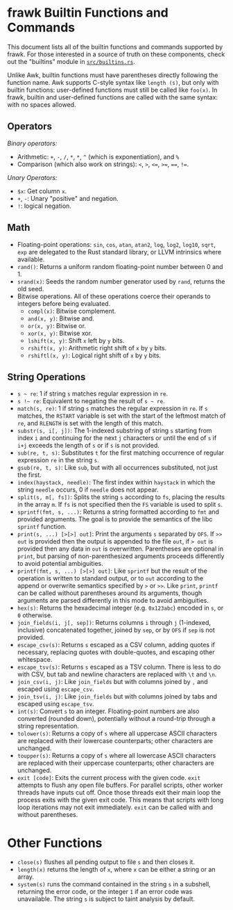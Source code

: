 # frawk Builtin Functions and Commands

This document lists all of the builtin functions and commands supported by
frawk. For those interested in a source of truth on these components, check out
the "builtins" module in
[`src/builtins.rs`](https://github.com/ezrosent/frawk/blob/master/src/builtins.rs).

Unlike Awk, builtin functions must have parentheses directly following the
function name. Awk supports C-style syntax like `length (s)`, but only with
builtin functions: user-defined functions must still be called like `foo(x)`. In
frawk, builtin and user-defined functions are called with the same syntax: with
no spaces allowed.

## Operators

_Binary operators:_
* Arithmetic: `+`, `-`, `/`, `*`, `*`, `^` (which is exponentiation), and `%`
* Comparison (which also work on strings): `<`, `>`, `<=`, `>=`, `==`, `!=`.

_Unary Operators:_

* `$x`: Get column `x`.
* `+`, `-`: Unary "positive" and negation.
* `!`: logical negation.

## Math

* Floating-point operations: `sin`, `cos`, `atan`, `atan2`, `log`, `log2`,
  `log10`, `sqrt`, `exp` are delegated to the Rust standard library, or LLVM
  intrinsics where available.
* `rand()`: Returns a uniform random floating-point number between 0 and 1.
* `srand(x)`: Seeds the random number generator used by `rand`, returns the old
  seed.
* Bitwise operations. All of these operations coerce their operands to integers
  before being evaluated.
  * `compl(x)`: Bitwise complement.
  * `and(x, y)`: Bitwise and.
  * `or(x, y)`: Bitwise or.
  * `xor(x, y)`: Bitwise xor.
  * `lshift(x, y)`: Shift `x` left by `y` bits.
  * `rshift(x, y)`: Arithmetic right shift of `x` by `y` bits.
  * `rshiftl(x, y)`: Logical right shift of `x` by `y` bits.

## String Operations

* `s ~ re`: 1 if string `s` matches regular expression in `re`.
* `s !~ re`: Equivalent to negating the result of `s ~ re`.
* `match(s, re)`: 1 if string `s` matches the regular expression in `re`. If `s`
  matches, the `RSTART` variable is set with the start of the leftmost match of
  `re`, and `RLENGTH` is set with the length of this match.
* `substr(s, i[, j])`: The 1-indexed substring of string `s` starting from index `i`
  and continuing for the next `j` characters or until the end of `s` if `i+j`
  exceeds the length of `s` or if `s` is not provided.
* `sub(re, t, s)`: Substitutes `t` for the first matching occurrence of regular
  expression `re` in the string `s`.
* `gsub(re, t, s)`: Like `sub`, but with all occurrences substituted, not just
  the first.
* `index(haystack, needle)`: The first index within `haystack` in which the
  string `needle` occurs, 0 if `needle` does not appear.
* `split(s, m[, fs])`: Splits the string `s` according to `fs`, placing the
  results in the array `m`. If `fs` is not specified then the `FS` variable is
  used to split `s`.
* `sprintf(fmt, s, ...)`: Returns a string formatted according to `fmt` and
  provided arguments. The goal is to provide the semantics of the libc `sprintf`
  function.
* `print(s, ...) [>[>] out]`: Print the arguments `s` separated by `OFS`. If `>>
  out` is provided then the output is appended to the file `out`, if `> out` is
  provided then any data in `out` is overwritten. Parentheses are optional in
  `print`, but parsing of non-parenthesized arguments proceeds differently to
  avoid potential ambiguities.
* `printf(fmt, s, ...) [>[>] out]`: Like `sprintf` but the result of the
  operation is written to standard output, or to `out` according to the append
  or overwrite semantics specified by `>` or `>>`. Like `print`, `printf` can be
  called without parentheses around its arguments, though arguments are parsed
  differently in this mode to avoid ambiguities.
* `hex(s)`: Returns the hexadecimal integer (e.g. `0x123abc`) encoded in `s`, or
  `0` otherwise.
* `join_fields(i, j[, sep])`: Returns columns `i` through `j` (1-indexed,
  inclusive) concatenated together, joined by `sep`, or by `OFS` if `sep` is not
  provided.
* `escape_csv(s)`: Returns `s` escaped as a CSV column, adding quotes if
  necessary, replacing quotes with double-quotes, and escaping other whitespace.
* `escape_tsv(s)`: Returns `s` escaped as a TSV column. There is less to do with
  CSV, but tab and newline characters are replaced with `\t` and `\n`.
* `join_csv(i, j)`: Like `join_fields` but with columns joined by `,` and
  escaped using `escape_csv`.
* `join_tsv(i, j)`: Like `join_fields` but with columns joined by tabs and
  escaped using `escape_tsv`.
* `int(s)`: Convert `s` to an integer. Floating-point numbers are also converted
  (rounded down), potentially without a round-trip through a string
  representation.
* `tolower(s)`: Returns a copy of `s` where all uppercase ASCII characters are
  replaced with their lowercase counterparts; other characters are unchanged.
* `toupper(s)`: Returns a copy of `s` where all lowercase ASCII characters are
  replaced with their uppercase counterparts; other characters are unchanged.
* `exit [code]`: Exits the current process with the given code. `exit` attempts
  to flush any open file buffers. For parallel scripts, other worker threads
  have inputs cut off. Once those threads exit their main loop the process
  exits with the given exit code. This means that scripts with long loop
  iterations may not exit immediately. `exit` can be called with and without
  parentheses.

# Other Functions

* `close(s)` flushes all pending output to file `s` and then closes it.
* `length(x)` returns the length of `x`, where `x` can be either a string or an
  array.
* `system(s)` runs the command contained in the string `s` in a subshell,
  returning the error code, or the integer `1` if an error code was
  unavailable. The string `s` is subject to taint analysis by default.

